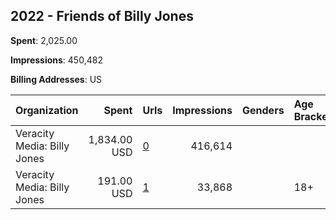 ## 2022 - Friends of Billy Jones 
**Spent**: 2,025.00

**Impressions**: 450,482

**Billing Addresses**: US

|Organization|Spent|Urls|Impressions|Genders|Age Brackets|Country Codes|
|:---|---:|:---|---:|:---|:---|:---|
|Veracity Media: Billy Jones|1,834.00 USD|[0](https://www.snap.com/political-ads/asset/459f5dd276f5c009be090526d2d2b3f137e5b3f4aae26b408b1a16d8009307dd?mediaType=mp4)|416,614|||united states|
|Veracity Media: Billy Jones|191.00 USD|[1](https://www.snap.com/political-ads/asset/e3cd0a1689da49b0dea64492df5abd150f046b505439ea7ba6bcebf8a5404aae?mediaType=png)|33,868||18+|united states|
